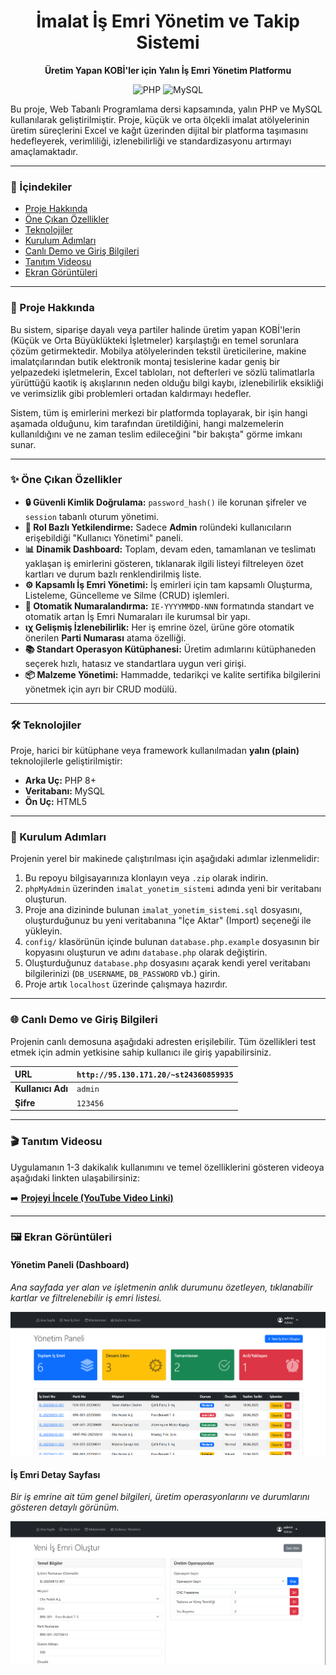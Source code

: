 <div align="center">

# İmalat İş Emri Yönetim ve Takip Sistemi

**Üretim Yapan KOBİ'ler için Yalın İş Emri Yönetim Platformu**

</div>

<p align="center">
  <img src="https://img.shields.io/badge/PHP-777BB4?style=for-the-badge&logo=php&logoColor=white" alt="PHP">
  <img src="https://img.shields.io/badge/MySQL-4479A1?style=for-the-badge&logo=mysql&logoColor=white" alt="MySQL">
</p>

Bu proje, Web Tabanlı Programlama dersi kapsamında, yalın PHP ve MySQL kullanılarak geliştirilmiştir. Proje, küçük ve orta ölçekli imalat atölyelerinin üretim süreçlerini Excel ve kağıt üzerinden dijital bir platforma taşımasını hedefleyerek, verimliliği, izlenebilirliği ve standardizasyonu artırmayı amaçlamaktadır.

---

### 📖 İçindekiler
* [Proje Hakkında](#-proje-hakkında)
* [Öne Çıkan Özellikler](#-öne-çıkan-özellikler)
* [Teknolojiler](#-teknolojiler)
* [Kurulum Adımları](#-kurulum-adımları)
* [Canlı Demo ve Giriş Bilgileri](#-canlı-demo-ve-giriş-bilgileri)
* [Tanıtım Videosu](#-tanıtım-videosu)
* [Ekran Görüntüleri](#-ekran-görüntüleri)

---

### 🎯 Proje Hakkında

Bu sistem, siparişe dayalı veya partiler halinde üretim yapan KOBİ'lerin (Küçük ve Orta Büyüklükteki İşletmeler) karşılaştığı en temel sorunlara çözüm getirmektedir. Mobilya atölyelerinden tekstil üreticilerine, makine imalatçılarından butik elektronik montaj tesislerine kadar geniş bir yelpazedeki işletmelerin, Excel tabloları, not defterleri ve sözlü talimatlarla yürüttüğü kaotik iş akışlarının neden olduğu bilgi kaybı, izlenebilirlik eksikliği ve verimsizlik gibi problemleri ortadan kaldırmayı hedefler.

Sistem, tüm iş emirlerini merkezi bir platformda toplayarak, bir işin hangi aşamada olduğunu, kim tarafından üretildiğini, hangi malzemelerin kullanıldığını ve ne zaman teslim edileceğini "bir bakışta" görme imkanı sunar.

---

### ✨ Öne Çıkan Özellikler

* **🔒 Güvenli Kimlik Doğrulama:** `password_hash()` ile korunan şifreler ve `session` tabanlı oturum yönetimi.
* **👑 Rol Bazlı Yetkilendirme:** Sadece **Admin** rolündeki kullanıcıların erişebildiği "Kullanıcı Yönetimi" paneli.
* **📊 Dinamik Dashboard:** Toplam, devam eden, tamamlanan ve teslimatı yaklaşan iş emirlerini gösteren, tıklanarak ilgili listeyi filtreleyen özet kartları ve durum bazlı renklendirilmiş liste.
* **⚙️ Kapsamlı İş Emri Yönetimi:** İş emirleri için tam kapsamlı Oluşturma, Listeleme, Güncelleme ve Silme (CRUD) işlemleri.
* **🔢 Otomatik Numaralandırma:** `IE-YYYYMMDD-NNN` formatında standart ve otomatik artan İş Emri Numaraları ile kurumsal bir yapı.
* **ιχ Gelişmiş İzlenebilirlik:** Her iş emrine özel, ürüne göre otomatik önerilen **Parti Numarası** atama özelliği.
* **📚 Standart Operasyon Kütüphanesi:** Üretim adımlarını kütüphaneden seçerek hızlı, hatasız ve standartlara uygun veri girişi.
* **📦 Malzeme Yönetimi:** Hammadde, tedarikçi ve kalite sertifika bilgilerini yönetmek için ayrı bir CRUD modülü.

---

### 🛠️ Teknolojiler

Proje, harici bir kütüphane veya framework kullanılmadan **yalın (plain)** teknolojilerle geliştirilmiştir:

* **Arka Uç:** PHP 8+
* **Veritabanı:** MySQL
* **Ön Uç:** HTML5

---

### 🚀 Kurulum Adımları

Projenin yerel bir makinede çalıştırılması için aşağıdaki adımlar izlenmelidir:

1.  Bu repoyu bilgisayarınıza klonlayın veya `.zip` olarak indirin.
2.  `phpMyAdmin` üzerinden `imalat_yonetim_sistemi` adında yeni bir veritabanı oluşturun.
3.  Proje ana dizininde bulunan `imalat_yonetim_sistemi.sql` dosyasını, oluşturduğunuz bu yeni veritabanına "İçe Aktar" (Import) seçeneği ile yükleyin.
4.  `config/` klasörünün içinde bulunan `database.php.example` dosyasının bir kopyasını oluşturun ve adını `database.php` olarak değiştirin.
5.  Oluşturduğunuz `database.php` dosyasını açarak kendi yerel veritabanı bilgilerinizi (`DB_USERNAME`, `DB_PASSWORD` vb.) girin.
6.  Proje artık `localhost` üzerinde çalışmaya hazırdır.

---

### 🌐 Canlı Demo ve Giriş Bilgileri

Projenin canlı demosuna aşağıdaki adresten erişilebilir. Tüm özellikleri test etmek için admin yetkisine sahip kullanıcı ile giriş yapabilirsiniz.

| URL | `http://95.130.171.20/~st24360859935` |
| :--- | :--- |
| **Kullanıcı Adı** | `admin` |
| **Şifre** | `123456` |

---

### 🎬 Tanıtım Videosu

Uygulamanın 1-3 dakikalık kullanımını ve temel özelliklerini gösteren videoya aşağıdaki linkten ulaşabilirsiniz:

➡️ **[Projeyi İncele (YouTube Video Linki)](https://YOUTUBE_VEYA_GOOGLE_DRIVE_LINKINIZI_BURAYA_YAPIŞTIRIN)**

---

### 🖼️ Ekran Görüntüleri

#### **Yönetim Paneli (Dashboard)**
*Ana sayfada yer alan ve işletmenin anlık durumunu özetleyen, tıklanabilir kartlar ve filtrelenebilir iş emri listesi.*

![Yönetim Paneli](screenshots/dashboard.png)

#### **İş Emri Detay Sayfası**
*Bir iş emrine ait tüm genel bilgileri, üretim operasyonlarını ve durumlarını gösteren detaylı görünüm.*

![İş Emri Detay Sayfası](screenshots/detay.png)

